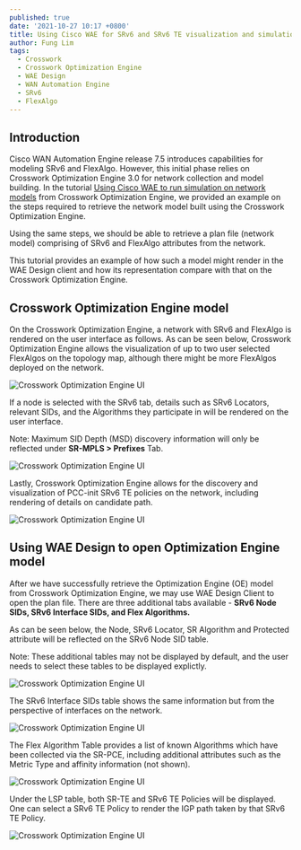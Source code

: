 ```yaml
---
published: true
date: '2021-10-27 10:17 +0800'
title: Using Cisco WAE for SRv6 and SRv6 TE visualization and simulation
author: Fung Lim
tags:
  - Crosswork
  - Crosswork Optimization Engine
  - WAE Design
  - WAN Automation Engine
  - SRv6
  - FlexAlgo
---
```

## Introduction

Cisco WAN Automation Engine release 7.5 introduces capabilities for modeling SRv6 and FlexAlgo. However, this initial phase relies on Crosswork Optimization Engine 3.0 for network collection and model building. In the tutorial [Using Cisco WAE to run simulation on network models](https://xrdocs.io/automation/tutorials/using-cisco-wae-to-run-sim-on-network-models-from-OE/) from Crosswork Optimization Engine, we provided an example on the steps required to retrieve the network model built using the Crosswork Optimization Engine.

Using the same steps, we should be able to retrieve a plan file (network model) comprising of SRv6 and FlexAlgo attributes from the network.

This tutorial provides an example of how such a model might render in the WAE Design client and how its representation compare with that on the Crosswork Optimization Engine.

## Crosswork Optimization Engine model

On the Crosswork Optimization Engine, a network with SRv6 and FlexAlgo is rendered on the user interface as follows. As can be seen below, Crosswork Optimization Engine allows the visualization of up to two user selected FlexAlgos on the topology map, although there might be more FlexAlgos deployed on the network.

![Crosswork Optimization Engine UI]({{site.baseurl}}/images/using-wae-srv6-flexalgo-img001.png)

If a node is selected with the SRv6 tab, details such as SRv6 Locators, relevant SIDs, and the Algorithms they participate in will be rendered on the user interface. 

Note: Maximum SID Depth (MSD) discovery information will only be reflected under **SR-MPLS > Prefixes** Tab.

![Crosswork Optimization Engine UI]({{site.baseurl}}/images/using-wae-srv6-flexalgo-img002.png)

Lastly, Crosswork Optimization Engine allows for the discovery and visualization of PCC-init SRv6 TE policies on the network, including rendering of details on candidate path. 

![Crosswork Optimization Engine UI]({{site.baseurl}}/images/using-wae-srv6-flexalgo-img003.png)


## Using WAE Design to open Optimization Engine model

After we have successfully retrieve the Optimization Engine (OE) model from Crosswork Optimization Engine, we may use WAE Design Client to open the plan file. There are three additional tabs available - **SRv6 Node SIDs, SRv6 Interface SIDs, and Flex Algorithms.**

As can be seen below, the Node, SRv6 Locator, SR Algorithm and Protected attribute will be reflected on the SRv6 Node SID table.

Note: These additional tables may not be displayed by default, and the user needs to select these tables to be displayed explictly.

![Crosswork Optimization Engine UI]({{site.baseurl}}/images/using-wae-srv6-flexalgo-img004.png)

The SRv6 Interface SIDs table shows the same information but from the perspective of interfaces on the network.

![Crosswork Optimization Engine UI]({{site.baseurl}}/images/using-wae-srv6-flexalgo-img005.png)

The Flex Algorithm Table provides a list of known Algorithms which have been collected via the SR-PCE, including additional attributes such as the Metric Type and affinity information (not shown).

![Crosswork Optimization Engine UI]({{site.baseurl}}/images/using-wae-srv6-flexalgo-img006.png)

Under the LSP table, both SR-TE and SRv6 TE Policies will be displayed. One can select a SRv6 TE Policy to render the IGP path taken by that SRv6 TE Policy.

![Crosswork Optimization Engine UI]({{site.baseurl}}/images/using-wae-srv6-flexalgo-img007.png)



